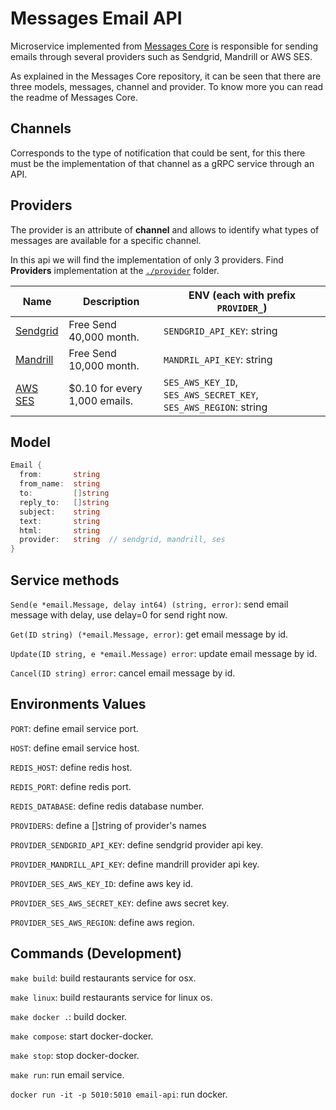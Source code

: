 # Messages Email API

Microservice implemented from [Messages Core](https://github.com/microapis/messages-core) is responsible for sending emails through several providers such as Sendgrid, Mandrill or AWS SES.

As explained in the Messages Core repository, it can be seen that there are three models, messages, channel and provider. To know more you can read the readme of Messages Core.

## Channels

Corresponds to the type of notification that could be sent, for this there must be the implementation of that channel as a gRPC service through an API.

## Providers

The provider is an attribute of **channel** and allows to identify what types of messages are available for a specific channel.

In this api we will find the implementation of only 3 providers. Find **Providers** implementation at the [`./provider`](./providers) folder.

| Name                                   | Description                    | ENV (each with prefix `PROVIDER_`)                               |
| -------------------------------------- | ------------------------------ | ---------------------------------------------------------------- |
| [Sendgrid](https://sendgrid.com/)      | Free Send 40,000 month.        | `SENDGRID_API_KEY`: string                                       |
| [Mandrill](https://mandrill.com/)      | Free Send 10,000 month.        | `MANDRIL_API_KEY`: string                                        |
| [AWS SES](https://aws.amazon.com/ses/) | \$0.10 for every 1,000 emails. | `SES_AWS_KEY_ID`, `SES_AWS_SECRET_KEY`, `SES_AWS_REGION`: string |

## Model

```go
Email {
  from:       string
  from_name:  string
  to:         []string
  reply_to:   []string
  subject:    string
  text:       string
  html:       string
  provider:   string  // sendgrid, mandrill, ses
}
```

## Service methods

`Send(e *email.Message, delay int64) (string, error)`: send email message with delay, use delay=0 for send right now.

`Get(ID string) (*email.Message, error)`: get email message by id.

`Update(ID string, e *email.Message) error`: update email message by id.

`Cancel(ID string) error`: cancel email message by id.

## Environments Values

`PORT`: define email service port.

`HOST`: define email service host.

`REDIS_HOST`: define redis host.

`REDIS_PORT`: define redis port.

`REDIS_DATABASE`: define redis database number.

`PROVIDERS`: define a []string of provider's names

`PROVIDER_SENDGRID_API_KEY`: define sendgrid provider api key.

`PROVIDER_MANDRILL_API_KEY`: define mandrill provider api key.

`PROVIDER_SES_AWS_KEY_ID`: define aws key id.

`PROVIDER_SES_AWS_SECRET_KEY`: define aws secret key.

`PROVIDER_SES_AWS_REGION`: define aws region.

## Commands (Development)

`make build`: build restaurants service for osx.

`make linux`: build restaurants service for linux os.

`make docker .`: build docker.

`make compose`: start docker-docker.

`make stop`: stop docker-docker.

`make run`: run email service.

`docker run -it -p 5010:5010 email-api`: run docker.
